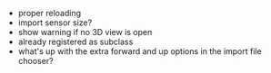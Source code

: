 * proper reloading
* import sensor size?
* show warning if no 3D view is open
* already registered as subclass
* what's up with the extra forward and up options in the import file chooser?